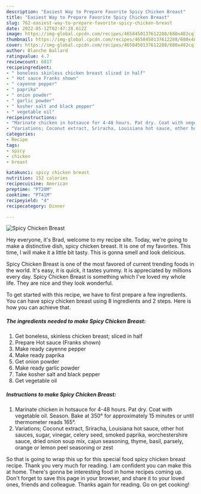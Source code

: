 ```yaml
---
description: "Easiest Way to Prepare Favorite Spicy Chicken Breast"
title: "Easiest Way to Prepare Favorite Spicy Chicken Breast"
slug: 762-easiest-way-to-prepare-favorite-spicy-chicken-breast
date: 2022-05-12T02:47:28.612Z
image: https://img-global.cpcdn.com/recipes/4658450137612288/680x482cq70/spicy-chicken-breast-recipe-main-photo.jpg
thumbnail: https://img-global.cpcdn.com/recipes/4658450137612288/680x482cq70/spicy-chicken-breast-recipe-main-photo.jpg
cover: https://img-global.cpcdn.com/recipes/4658450137612288/680x482cq70/spicy-chicken-breast-recipe-main-photo.jpg
author: Blanche Ballard
ratingvalue: 4.7
reviewcount: 6017
recipeingredient:
- " boneless skinless chicken breast sliced in half"
- " Hot sauce Franks shown"
- " cayenne pepper"
- " paprika"
- " onion powder"
- " garlic powder"
- " kosher salt and black pepper"
- " vegetable oil"
recipeinstructions:
- "Marinate chicken in hotsauce for 4-48 hours. Pat dry. Coat with vegetable oil. Season. Bake at 350° for approximately 15 minutes or until thermometer reads 165°."
- "Variations; Coconut extract, Sriracha, Louisiana hot sauce, other hot sauces, sugar, vinegar, celery seed, smoked paprika, worchestershire sauce, dried onion soup mix, cajun seasoning, thyme, basil, parsely, orange or lemon peel seasoning or zest"
categories:
- Recipe
tags:
- spicy
- chicken
- breast

katakunci: spicy chicken breast 
nutrition: 152 calories
recipecuisine: American
preptime: "PT20M"
cooktime: "PT41M"
recipeyield: "4"
recipecategory: Dinner

---
```



![Spicy Chicken Breast](https://img-global.cpcdn.com/recipes/4658450137612288/680x482cq70/spicy-chicken-breast-recipe-main-photo.jpg)

Hey everyone, it's Brad, welcome to my recipe site. Today, we're going to make a distinctive dish, spicy chicken breast. It is one of my favorites. This time, I will make it a little bit tasty. This is gonna smell and look delicious.



Spicy Chicken Breast is one of the most favored of current trending foods in the world. It's easy, it is quick, it tastes yummy. It is appreciated by millions every day. Spicy Chicken Breast is something which I've loved my whole life. They are nice and they look wonderful.


To get started with this recipe, we have to first prepare a few ingredients. You can have spicy chicken breast using 8 ingredients and 2 steps. Here is how you can achieve that.

<!--inarticleads1-->

##### The ingredients needed to make Spicy Chicken Breast:

1. Get  boneless, skinless chicken breast; sliced in half
1. Prepare  Hot sauce (Franks shown)
1. Make ready  cayenne pepper
1. Make ready  paprika
1. Get  onion powder
1. Make ready  garlic powder
1. Take  kosher salt and black pepper
1. Get  vegetable oil




<!--inarticleads2-->

##### Instructions to make Spicy Chicken Breast:

1. Marinate chicken in hotsauce for 4-48 hours. Pat dry. Coat with vegetable oil. Season. Bake at 350° for approximately 15 minutes or until thermometer reads 165°.
1. Variations; Coconut extract, Sriracha, Louisiana hot sauce, other hot sauces, sugar, vinegar, celery seed, smoked paprika, worchestershire sauce, dried onion soup mix, cajun seasoning, thyme, basil, parsely, orange or lemon peel seasoning or zest




So that is going to wrap this up for this special food spicy chicken breast recipe. Thank you very much for reading. I am confident you can make this at home. There's gonna be interesting food in home recipes coming up. Don't forget to save this page in your browser, and share it to your loved ones, friends and colleague. Thanks again for reading. Go on get cooking!
